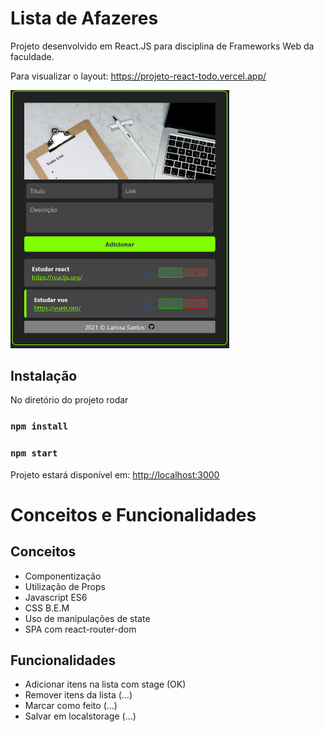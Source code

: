 # Lista de Afazeres

Projeto desenvolvido em React.JS para disciplina de Frameworks Web da faculdade.

Para visualizar o layout: https://projeto-react-todo.vercel.app/

<img src="https://github.com/LariMoro20/projeto-react-todo/blob/master/image.png" width="350" title="Project image">

## Instalação

No diretório do projeto rodar

### `npm install`

### `npm start`

Projeto estará disponível em: [http://localhost:3000](http://localhost:3000)

# Conceitos e Funcionalidades

## Conceitos

- Componentização
- Utilização de Props
- Javascript ES6
- CSS B.E.M
- Uso de manipulações de state
- SPA com react-router-dom

## Funcionalidades

- Adicionar itens na lista com stage (OK)
- Remover itens da lista (...)
- Marcar como feito (...)
- Salvar em localstorage (...)

